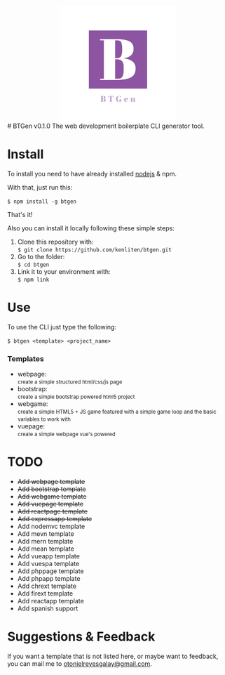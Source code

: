 <img src="./logo.png" style="width: 265px; height: auto; display: block; margin: 0 auto;">
# BTGen v0.1.0
The web development boilerplate CLI generator tool.

# Install
To install you need to have already installed <a href="https://nodejs.org/">nodejs</a> & npm.

With that, just run this:

<code>$ npm install -g btgen</code>

That's it!

Also you can install it locally following these simple steps:

<ol>
	<li>Clone this repository with: <br><code>$ git clone https://github.com/kenliten/btgen.git</code></li>
	<li>Go to the folder: <br><code>$ cd btgen</code></li>
	<li>Link it to your environment with: <br><code>$ npm link</code></li>
</ol>

# Use
To use the CLI just type the following:

<code>$ btgen &lt;template&gt; &lt;project_name&gt;</code>

<h3>Templates</h3>

<ul>
	<li>webpage: <br><small>create a simple structured html/css/js page</small></li>
	<li>bootstrap: <br><small>create a simple bootstrap powered html5 project</small></li>
	<li>webgame: <br><small>create a simple HTML5 + JS game featured with a simple game loop and the basic variables to work with</small></li>
	<li>vuepage: <br><small>create a simple webpage vue's powered</small></li>
</ul>

# TODO

<ul>
	<li style="text-decoration: line-through;">Add webpage template</li>
	<li style="text-decoration: line-through;">Add bootstrap template</li>
	<li style="text-decoration: line-through;">Add webgame template</li>
	<li style="text-decoration: line-through;">Add vuepage template</li>
	<li style="text-decoration: line-through;">Add reactpage template</li>
	<li style="text-decoration: line-through;">Add expressapp template</li>
	<li>Add nodemvc template</li>
	<li>Add mevn template</li>
	<li>Add mern template</li>
	<li>Add mean template</li>
	<li>Add vueapp template</li>
	<li>Add vuespa template</li>
	<li>Add phppage template</li>
	<li>Add phpapp template</li>
	<li>Add chrext template</li>
	<li>Add firext template</li>
	<li>Add reactapp template</li>
	<li>Add spanish support</li>
</ul>

# Suggestions & Feedback

<p>
	If you want a template that is not listed here, or maybe want to feedback, you can mail me to <a href="mailto:otonielreyesgalay@gmail.com">otonielreyesgalay@gmail.com</a>.
</p>
